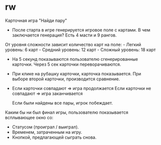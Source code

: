 # rw

Карточная игра "Найди пару"

- После старта в игре генерируется игровое поле с картами. В чем заключается генерация? Есть 4 масти и 9 рангов.

От уровня сложности зависит количество карт на поле:
    - Легкий уровень: 6 карт
    - Средний уровень: 12 карт
    - Сложный уровень: 18 карт
    
- На 5 секунд показываются пользователю сгенерированные карточки. Через 5 сек карточки переворачиваются.
- При клике на рубашку карточки, карточка показывается. При выборе второй карточки, производится сравнение.
- Если карточки совпадают ⇒ игра продолжается
  Если карточки не совпадают ⇒ игра заканчивается

  Если были найдены все пары, игрок побеждает.

Каким бы ни был финал игры, пользователю показывается всплывающее окно со:

- Статусом (проиграл / выиграл).
- Временем, затраченным на игру.
- Кнопкой, предлагающей сыграть снова.
